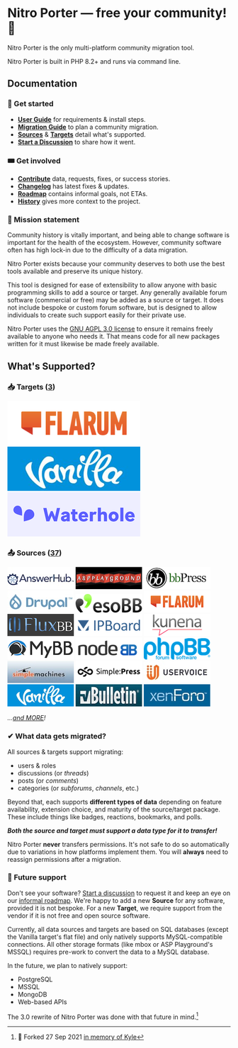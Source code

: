 Nitro Porter — free your community! 🚀
==============

Nitro Porter is the only multi-platform community migration tool. 

Nitro Porter is built in PHP 8.2+ and runs via command line.

## Documentation

### 🚥 Get started

* [**User Guide**](https://nitroporter.org/guide) for requirements & install steps.
* [**Migration Guide**](https://nitroporter.org/migrations) to plan a community migration.
* [**Sources**](https://nitroporter.org/sources) & [**Targets**](https://nitroporter.org/targets) detail what's supported.
* [**Start a Discussion**](https://github.com/linc/nitro-porter/discussions) to share how it went.

### 🎟️ Get involved

* [**Contribute**](docs/contribute.md) data, requests, fixes, or success stories.
* [**Changelog**](CHANGELOG.md) has latest fixes & updates.
* [**Roadmap**](https://github.com/users/linc/projects/2) contains informal goals, not ETAs.
* [**History**](docs/history.md) gives more context to the project.

### 🚀 Mission statement

Community history is vitally important, and being able to change software is important for the health of the ecosystem.
However, community software often has high lock-in due to the difficulty of a data migration.

Nitro Porter exists because your community deserves to both use the best tools available and preserve its unique history.

This tool is designed for ease of extensibility to allow anyone with basic programming skills to add a source or target.
Any generally available forum software (commercial or free) may be added as a source or target.
It does not include bespoke or custom forum software, but is designed to allow individuals to create such support easily for their private use.

Nitro Porter uses the [GNU AGPL 3.0 license](COPYING) to ensure it remains freely available to anyone who needs it.
That means code for all new packages written for it must likewise be made freely available.

## What's Supported?

### 📥 Targets ([3](https://nitroporter.org/targets))

![Flarum](docs/assets/logos/flarum-300x100.png)
![Vanilla](docs/assets/logos/vanilla-300x100.png)
![Waterhole](docs/assets/logos/waterhole-300x100.png)

### 📤 Sources ([37](https://nitroporter.org/sources))

![AnswerHub](docs/assets/logos/answerhub-150x50.jpg)
![ASPPlayground.NET](docs/assets/logos/aspplayground-150x50.png)
![bbPress](docs/assets/logos/bbpress-150x50.png)
![Drupal](docs/assets/logos/drupal-150x50.jpeg)
![esoTalk](docs/assets/logos/esotalk-150x50.png)
![Flarum](docs/assets/logos/flarum-150x50.png)
![FluxBB](docs/assets/logos/fluxbb-150x50.png)
![IPBoard](docs/assets/logos/ipboard-150x50.png)
![Kunena](docs/assets/logos/kunena-150x50.jpg)
![MyBB](docs/assets/logos/mybb-150x50.png)
![NodeBB](docs/assets/logos/nodebb-150x50.png)
![phpBB](docs/assets/logos/phpbb-150x50.png)
![Simple Machines (SMF)](docs/assets/logos/smf-150x50.jpeg)
![SimplePress](docs/assets/logos/simplepress-150x50.png)
![Uservoice](docs/assets/logos/uservoice-150x50.jpeg)
![Vanilla](docs/assets/logos/vanilla-150x50.png)
![vBulletin](docs/assets/logos/vbulletin-150x50.jpeg)
![XenForo](docs/assets/logos/xenforo-150x50.jpeg)

_...[and MORE](https://nitroporter.org/sources)!_

### ✔ What data gets migrated?

All sources & targets support migrating:
* users & roles
* discussions (or _threads_)
* posts (or _comments_)
* categories (or _subforums_, _channels_, etc.)

Beyond that, each supports **different types of data** depending on feature availability, extension choice, and maturity of the source/target package.
These include things like badges, reactions, bookmarks, and polls.

**_Both the source and target must support a data type for it to transfer!_**

Nitro Porter **never** transfers permissions. It's not safe to do so automatically due to variations in how platforms implement them.
You will **always** need to reassign permissions after a migration.

### 🔭 Future support

Don't see your software? [Start a discussion](https://github.com/linc/nitro-porter/discussions/new) to request it and keep an eye on our [informal roadmap](https://github.com/users/linc/projects/2).
We're happy to add a new **Source** for any software, provided it is not bespoke.
For a new **Target**, we require support from the vendor if it is not free and open source software.

Currently, all data sources and targets are based on SQL databases (except the Vanilla target's flat file)
and only natively supports MySQL-compatible connections. All other storage formats (like mbox or ASP Playground's MSSQL) 
requires pre-work to convert the data to a MySQL database.

In the future, we plan to natively support:
* PostgreSQL
* MSSQL
* MongoDB
* Web-based APIs

The 3.0 rewrite of Nitro Porter was done with that future in mind.[^1]

[^1]: 🚀 Forked 27 Sep 2021 [in memory of Kyle](https://icrontic.com/discussion/101265)
